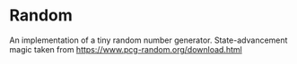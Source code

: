 # Random 
An implementation of a tiny random number generator. 
State-advancement magic taken from https://www.pcg-random.org/download.html